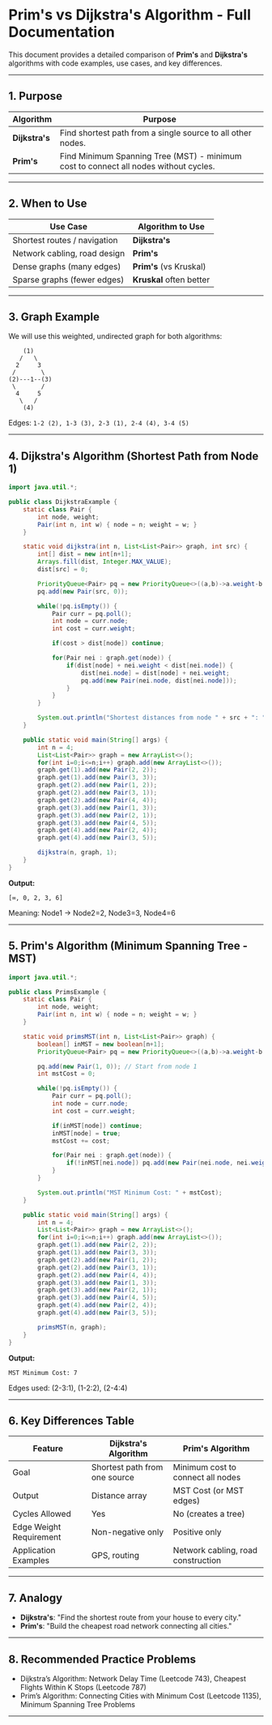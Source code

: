 
# Prim's vs Dijkstra's Algorithm - Full Documentation

This document provides a detailed comparison of **Prim's** and **Dijkstra's** algorithms with code examples, use cases, and key differences.

---

## 1. Purpose

| Algorithm      | Purpose                                                     |
|----------------|-------------------------------------------------------------|
| **Dijkstra's** | Find shortest path from a single source to all other nodes. |
| **Prim's**     | Find Minimum Spanning Tree (MST) - minimum cost to connect all nodes without cycles. |

---

## 2. When to Use

| Use Case                     | Algorithm to Use       |
|------------------------------|-------------------------|
| Shortest routes / navigation  | **Dijkstra's**          |
| Network cabling, road design  | **Prim's**              |
| Dense graphs (many edges)     | **Prim's** (vs Kruskal) |
| Sparse graphs (fewer edges)   | **Kruskal** often better |

---

## 3. Graph Example

We will use this weighted, undirected graph for both algorithms:

```
    (1)
   /   \
  2     3
 /       \
(2)---1--(3)
 \       /
  4     5
   \   /
    (4)
```

Edges: `1-2 (2), 1-3 (3), 2-3 (1), 2-4 (4), 3-4 (5)`

---

## 4. Dijkstra's Algorithm (Shortest Path from Node 1)

```java
import java.util.*;

public class DijkstraExample {
    static class Pair {
        int node, weight;
        Pair(int n, int w) { node = n; weight = w; }
    }

    static void dijkstra(int n, List<List<Pair>> graph, int src) {
        int[] dist = new int[n+1];
        Arrays.fill(dist, Integer.MAX_VALUE);
        dist[src] = 0;

        PriorityQueue<Pair> pq = new PriorityQueue<>((a,b)->a.weight-b.weight);
        pq.add(new Pair(src, 0));

        while(!pq.isEmpty()) {
            Pair curr = pq.poll();
            int node = curr.node;
            int cost = curr.weight;

            if(cost > dist[node]) continue;

            for(Pair nei : graph.get(node)) {
                if(dist[node] + nei.weight < dist[nei.node]) {
                    dist[nei.node] = dist[node] + nei.weight;
                    pq.add(new Pair(nei.node, dist[nei.node]));
                }
            }
        }

        System.out.println("Shortest distances from node " + src + ": " + Arrays.toString(dist));
    }

    public static void main(String[] args) {
        int n = 4;
        List<List<Pair>> graph = new ArrayList<>();
        for(int i=0;i<=n;i++) graph.add(new ArrayList<>());
        graph.get(1).add(new Pair(2, 2));
        graph.get(1).add(new Pair(3, 3));
        graph.get(2).add(new Pair(1, 2));
        graph.get(2).add(new Pair(3, 1));
        graph.get(2).add(new Pair(4, 4));
        graph.get(3).add(new Pair(1, 3));
        graph.get(3).add(new Pair(2, 1));
        graph.get(3).add(new Pair(4, 5));
        graph.get(4).add(new Pair(2, 4));
        graph.get(4).add(new Pair(3, 5));

        dijkstra(n, graph, 1);
    }
}
```

**Output:**
```
[∞, 0, 2, 3, 6]
```
Meaning: Node1 → Node2=2, Node3=3, Node4=6

---

## 5. Prim's Algorithm (Minimum Spanning Tree - MST)

```java
import java.util.*;

public class PrimsExample {
    static class Pair {
        int node, weight;
        Pair(int n, int w) { node = n; weight = w; }
    }

    static void primsMST(int n, List<List<Pair>> graph) {
        boolean[] inMST = new boolean[n+1];
        PriorityQueue<Pair> pq = new PriorityQueue<>((a,b)->a.weight-b.weight);

        pq.add(new Pair(1, 0)); // Start from node 1
        int mstCost = 0;

        while(!pq.isEmpty()) {
            Pair curr = pq.poll();
            int node = curr.node;
            int cost = curr.weight;

            if(inMST[node]) continue;
            inMST[node] = true;
            mstCost += cost;

            for(Pair nei : graph.get(node)) {
                if(!inMST[nei.node]) pq.add(new Pair(nei.node, nei.weight));
            }
        }

        System.out.println("MST Minimum Cost: " + mstCost);
    }

    public static void main(String[] args) {
        int n = 4;
        List<List<Pair>> graph = new ArrayList<>();
        for(int i=0;i<=n;i++) graph.add(new ArrayList<>());
        graph.get(1).add(new Pair(2, 2));
        graph.get(1).add(new Pair(3, 3));
        graph.get(2).add(new Pair(1, 2));
        graph.get(2).add(new Pair(3, 1));
        graph.get(2).add(new Pair(4, 4));
        graph.get(3).add(new Pair(1, 3));
        graph.get(3).add(new Pair(2, 1));
        graph.get(3).add(new Pair(4, 5));
        graph.get(4).add(new Pair(2, 4));
        graph.get(4).add(new Pair(3, 5));

        primsMST(n, graph);
    }
}
```

**Output:**
```
MST Minimum Cost: 7
```
Edges used: (2-3:1), (1-2:2), (2-4:4)

---

## 6. Key Differences Table

| Feature                  | Dijkstra's Algorithm            | Prim's Algorithm                  |
|--------------------------|----------------------------------|-----------------------------------|
| Goal                     | Shortest path from one source    | Minimum cost to connect all nodes  |
| Output                   | Distance array                  | MST Cost (or MST edges)            |
| Cycles Allowed           | Yes                             | No (creates a tree)                |
| Edge Weight Requirement  | Non-negative only               | Positive only                      |
| Application Examples     | GPS, routing                    | Network cabling, road construction |

---

## 7. Analogy

- **Dijkstra's**: "Find the shortest route from your house to every city."
- **Prim's**: "Build the cheapest road network connecting all cities."

---

## 8. Recommended Practice Problems

- Dijkstra’s Algorithm: Network Delay Time (Leetcode 743), Cheapest Flights Within K Stops (Leetcode 787)
- Prim’s Algorithm: Connecting Cities with Minimum Cost (Leetcode 1135), Minimum Spanning Tree Problems

---
